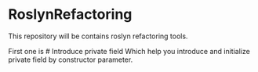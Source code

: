 # RoslynRefactoring
This repository will be contains roslyn refactoring tools.

First one is # Introduce private field
Which help you introduce and initialize private field by constructor parameter.
